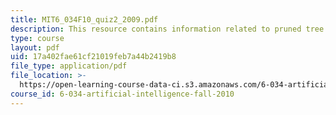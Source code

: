 ```yaml
---
title: MIT6_034F10_quiz2_2009.pdf
description: This resource contains information related to pruned tree.
type: course
layout: pdf
uid: 17a402fae61cf21019feb7a44b2419b8
file_type: application/pdf
file_location: >-
  https://open-learning-course-data-ci.s3.amazonaws.com/6-034-artificial-intelligence-fall-2010/17a402fae61cf21019feb7a44b2419b8_MIT6_034F10_quiz2_2009.pdf
course_id: 6-034-artificial-intelligence-fall-2010
---
```

